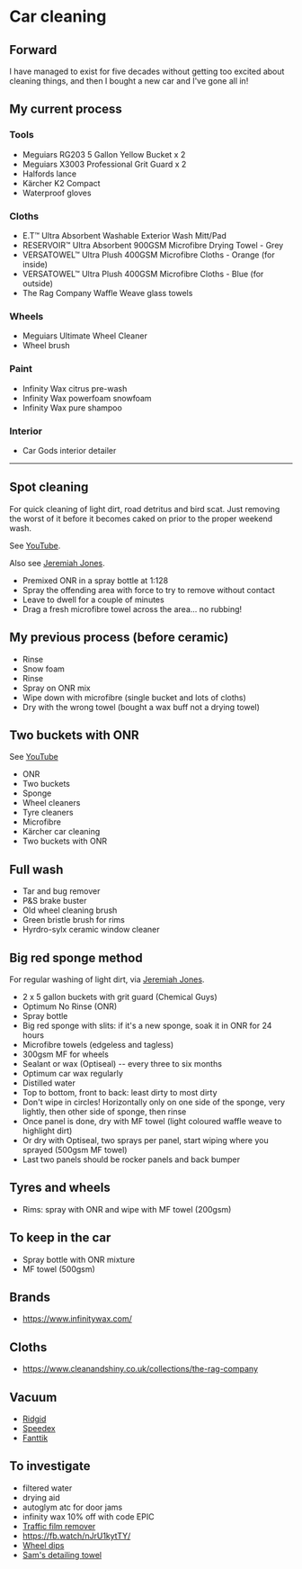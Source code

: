 # Car cleaning

## Forward

I have managed to exist for five decades without getting too excited about cleaning things, and then I bought a new car and I've gone all in!

## My current process

### Tools

- Meguiars RG203 5 Gallon Yellow Bucket x 2
- Meguiars X3003 Professional Grit Guard x 2
- Halfords lance
- Kärcher K2 Compact
- Waterproof gloves

### Cloths

- E.T™ Ultra Absorbent Washable Exterior Wash Mitt/Pad
- RESERVOIR™ Ultra Absorbent 900GSM Microfibre Drying Towel - Grey
- VERSATOWEL™ Ultra Plush 400GSM Microfibre Cloths - Orange (for inside)
- VERSATOWEL™ Ultra Plush 400GSM Microfibre Cloths - Blue (for outside)
- The Rag Company Waffle Weave glass towels

### Wheels

- Meguiars Ultimate Wheel Cleaner
- Wheel brush

### Paint

- Infinity Wax citrus pre-wash
- Infinity Wax powerfoam snowfoam
- Infinity Wax pure shampoo

### Interior

- Car Gods interior detailer

---

## Spot cleaning

For quick cleaning of light dirt, road detritus and bird scat. Just removing the worst of it before it becomes caked on prior to the proper weekend wash.

See [YouTube](https://www.youtube.com/watch?v=5Y_8Z6KkOgQ).

Also see [Jeremiah Jones](https://www.youtube.com/watch?v=G_9_0ElVChU).

- Premixed ONR in a spray bottle at 1:128
- Spray the offending area with force to try to remove without contact
- Leave to dwell for a couple of minutes
- Drag a fresh microfibre towel across the area... no rubbing!

## My previous process (before ceramic)

- Rinse
- Snow foam
- Rinse
- Spray on ONR mix
- Wipe down with microfibre (single bucket and lots of cloths)
- Dry with the wrong towel (bought a wax buff not a drying towel)

## Two buckets with ONR

See [YouTube](https://www.youtube.com/watch?v=yT0iEZCcmNA)

- ONR
- Two buckets
- Sponge
- Wheel cleaners
- Tyre cleaners
- Microfibre
- Kärcher car cleaning
- Two buckets with ONR

## Full wash

- Tar and bug remover
- P&S brake buster
- Old wheel cleaning brush
- Green bristle brush for rims
- Hyrdro-sylx ceramic window cleaner

## Big red sponge method

For regular washing of light dirt, via [Jeremiah Jones](https://www.youtube.com/watch?v=G_9_0ElVChU).

- 2 x 5 gallon buckets with grit guard (Chemical Guys)
- Optimum No Rinse (ONR)
- Spray bottle
- Big red sponge with slits: if it's a new sponge, soak it in ONR for 24 hours
- Microfibre towels (edgeless and tagless)
- 300gsm MF for wheels
- Sealant or wax (Optiseal) -- every three to six months
- Optimum car wax regularly
- Distilled water
- Top to bottom, front to back: least dirty to most dirty
- Don't wipe in circles! Horizontally only on one side of the sponge, very lightly, then other side of sponge, then rinse
- Once panel is done, dry with MF towel (light coloured waffle weave to highlight dirt)
- Or dry with Optiseal, two sprays per panel, start wiping where you sprayed (500gsm MF towel)
- Last two panels should be rocker panels and back bumper

## Tyres and wheels

- Rims: spray with ONR and wipe with MF towel (200gsm)

## To keep in the car

- Spray bottle with ONR mixture
- MF towel (500gsm)

## Brands

- <https://www.infinitywax.com/>

## Cloths

- https://www.cleanandshiny.co.uk/collections/the-rag-company

## Vacuum

- [Ridgid](https://www.amazon.co.uk/RIDGID-VAC3000-Portable-3-Gallon-Horsepower/)
- [Speedex](https://www.speedexwireless.com/products/speedex-wireless-vacuum-cleaner)
- [Fanttik](https://www.amazon.co.uk/Fanttik-V8-Mate-Cordless-Ultra-Lightweight/dp/B0B9447P5P)

## To investigate

- filtered water
- drying aid
- autoglym atc for door jams
- infinity wax 10% off with code EPIC
- [Traffic film remover](https://www.jennychem.com/collections/traffic-film-removers/products/tfr-special-non-caustic-wax)
- https://fb.watch/nJrU1kytTY/
- [Wheel dips](https://www.dipyourcar.com/collections/wheel-kits-by-color/products/shadow-black-hyperdip-wheel-kit?variant=5630996356&fbclid=IwAR0DZK-yhcBSsW94hoNdrYYRAo3Xi7-6gzpEJ7ZL3L86ukv7lbsGmXCHa9Y)
- [Sam's detailing towel](https://www.samsdetailing.co.uk/products/drying-towel?fbclid=IwAR2CQ86OernaGAjsXlkomcS16ggyHdrwgBlv4IIy5ZX1TeJxv462dQY76ro_aem_Aaeazxkf5BmqUkzHggHV7PSiB_g9GRrLvPv_sJivaL6472ipLLDjAUeYNhzxcxyxDokM3KWZMhglPNZG9diwbkRy&utm_source=facebook&utm_medium=paid&campaign_id=23857344821250629&ad_id=23857344821300629)

